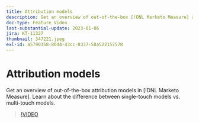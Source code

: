 ```yaml
---
title: Attribution models
description: Get an overview of out-of-the-box [!DNL Marketo Measure] attribution models. Learn about the difference between single-touch models vs. multi-touch models.
doc-type: Feature Video
last-substantial-update: 2023-01-06
jira: KT-11327
thumbnail: 347221.jpeg
exl-id: a5790358-80d4-43cc-8337-58a522157578
---
```

# Attribution models

Get an overview of out-of-the-box attribution models in [!DNL Marketo Measure]. Learn about the difference between single-touch models vs. multi-touch models.

>[!VIDEO](https://video.tv.adobe.com/v/347221/?quality=12&learn=on)
